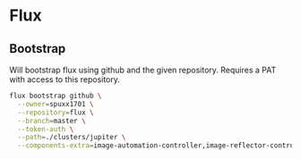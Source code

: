 # Flux

## Bootstrap
Will bootstrap flux using github and the given repository. Requires a PAT with access to this repository.

```bash
flux bootstrap github \
  --owner=spuxx1701 \
  --repository=flux \
  --branch=master \
  --token-auth \
  --path=./clusters/jupiter \
  --components-extra=image-automation-controller,image-reflector-controller
```
